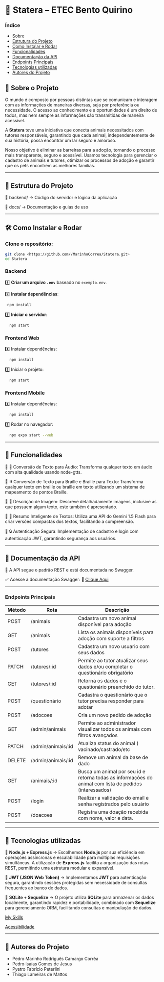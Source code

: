 
# 🚀 **Statera – ETEC Bento Quirino**

### Índice

- [Sobre](https://www.notion.so/Ideia-de-README-24e4691a9054801cb4a5d0b1109fe87f?pvs=21)
- [Estrutura do Projeto](https://www.notion.so/Ideia-de-README-24e4691a9054801cb4a5d0b1109fe87f?pvs=21)
- [Como Instalar e Rodar](https://www.notion.so/Ideia-de-README-24e4691a9054801cb4a5d0b1109fe87f?pvs=21)
- [Funcionalidades](https://www.notion.so/Ideia-de-README-24e4691a9054801cb4a5d0b1109fe87f?pvs=21)
- [Documentação da API](https://www.notion.so/Ideia-de-README-24e4691a9054801cb4a5d0b1109fe87f?pvs=21)
- [Endpoints Principais](https://www.notion.so/Ideia-de-README-24e4691a9054801cb4a5d0b1109fe87f?pvs=21)
- [Tecnologias utilizadas](https://www.notion.so/Ideia-de-README-24e4691a9054801cb4a5d0b1109fe87f?pvs=21)
- [Autores do Projeto](https://www.notion.so/Ideia-de-README-24e4691a9054801cb4a5d0b1109fe87f?pvs=21)

## 📌 **Sobre o Projeto**

O mundo é composto por pessoas distintas que se comunicam e interagem com as informações de maneiras diversas, seja por preferência ou necessidade. O acesso ao conhecimento e a oportunidades é um direito de todos, mas nem sempre as informações são transmitidas de maneira acessível.

A **Statera** teve uma iniciativa que conecta animais necessitados com tutores responsáveis, garantindo que cada animal, independentemente de sua história, possa encontrar um lar seguro e amoroso.

Nosso objetivo é eliminar as barreiras para a adoção, tornando o processo mais transparente, seguro e acessível. Usamos tecnologia para gerenciar o cadastro de animais e tutores, otimizar os processos de adoção e garantir que os pets encontrem as melhores famílias.

---

## 📂 **Estrutura do Projeto**

📁 backend/ → Código do servidor e lógica da aplicação

📁 docs/ → Documentação e guias de uso

---

## 🛠 **Como Instalar e Rodar**

### **Clone o repositório:**

```bash
git clone <https://github.com//MarinhoCorrea/Statera.git>
cd Statera

```

### **Backend**

1️⃣ **Criar um arquivo `.env`** baseado no `exemplo.env`.

2️⃣ **Instalar dependências**:

```bash
 npm install

```

3️⃣ **Iniciar o servidor**:

```bash
  npm start

```

### **Frontend Web**

1️⃣ Instalar dependências:

```bash
  npm install

```

2️⃣ Iniciar o projeto:

```bash
  npm start

```

### **Frontend Mobile**

1️⃣ Instalar dependências:

```bash
  npm install

```

2️⃣ Rodar no navegador:

```bash
  npx expo start --web

```

---

## 📡 **Funcionalidades**

🔹 🚀 Conversão de Texto para Áudio: Transforma qualquer texto em áudio com alta qualidade usando node-gtts.

🔹 ⠿ Conversão de Texto para Braille e Braille para Texto: Transforma qualquer texto em braille ou braille em texto utilizando um sistema de mapeamento de pontos Braille.

🔹 📸 Descrição de Imagem: Descreve detalhadamente imagens, inclusive as que possuem algum texto, este também é apresentado.

🔹 📝 Resumo Inteligente de Textos: Utiliza uma API do Gemini 1.5 Flash para criar versões compactas dos textos, facilitando a compreensão.

🔹 🔒 Autenticação Segura: Implementação de cadastro e login com autenticação JWT, garantindo segurança aos usuários.

---

## 📄 **Documentação da API**

📌 A API segue o padrão REST e está documentada no Swagger.

✅ Acesse a documentação Swagger: 🔗 [Clique Aqui](https://www.notion.so/backend/swagger.json)

---

### Endpoints Principais

| Método | Rota | Descrição |
| --- | --- | --- |
| POST | /animais | Cadastra um novo animal disponível para adoção |
| GET | /animais |  Lista os animais disponíveis para adoção com suporte a filtros |
| POST | /tutores |  Cadastra um novo usuario com seus dados |
| PATCH | /tutores/:id | Permite ao tutor atualizar seus dados e/ou completar o questionário obrigatório |
| GET | /tutores/:id | Retorna os dados e o questionário preenchido do tutor. |
| POST | /questionário | Cadastra o questionário que o tutor precisa responder para adotar |
| POST | /adocoes | Cria um novo pedido de adoção |
| GET | /admin/animais | Permite ao administrador visualizar todos os animais com filtros avançados  |
| PATCH | /admin/animais/:id | Atualiza status do animal ( vacinado/castrado/etc |
| DELETE | /admin/animais/:id | Remove um animal da base de dado |
| GET | /animais/:id | Busca um animal por seu id e retorna todas as informações do animal com lista de pedidos (interessados) |
| POST | /login | Realizar a validação do email e senha registrados pelo usuário |
| POST | /doacoes | Registra uma doação recebida com nome, valor e data. |

---

## 💠 **Tecnologias utilizadas**

🔹 **Node.js + Express.js** → Escolhemos **Node.js** por sua eficiência em operações assíncronas e escalabilidade para múltiplas requisições simultâneas. A utilização de **Express.js** facilita a organização das rotas REST, permitindo uma estrutura modular e expansível.

🔹 **JWT (JSON Web Token)** → Implementamos **JWT** para autenticação segura, garantindo sessões protegidas sem necessidade de consultas frequentes ao banco de dados.

🔹 **SQLite + Sequelize** → O projeto utiliza **SQLite** para armazenar os dados localmente, garantindo rapidez e portabilidade, combinado com **Sequelize** para gerenciamento ORM, facilitando consultas e manipulação de dados.

[My Skills](https://skillicons.dev/icons?i=nodejs,npm,sqlite,sequelize&theme=light)


[Acessibilidade](https://img.shields.io/badge/A11Y-ready-green)

---

## 👥 **Autores do Projeto**

- Pedro Marinho Rodriguês Camargo Corrêa
- Pedro Isaías Gomes de Jesus
- Pyetro Fabrício Peterlini
- Thiago Lameiras de Mattos
